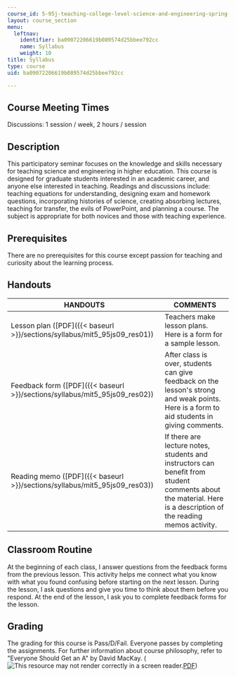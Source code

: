 ```yaml
---
course_id: 5-95j-teaching-college-level-science-and-engineering-spring-2009
layout: course_section
menu:
  leftnav:
    identifier: ba09072206619b089574d25bbee792cc
    name: Syllabus
    weight: 10
title: Syllabus
type: course
uid: ba09072206619b089574d25bbee792cc

---
```


Course Meeting Times
--------------------

Discussions: 1 session / week, 2 hours / session

Description
-----------

This participatory seminar focuses on the knowledge and skills necessary for teaching science and engineering in higher education. This course is designed for graduate students interested in an academic career, and anyone else interested in teaching. Readings and discussions include: teaching equations for understanding, designing exam and homework questions, incorporating histories of science, creating absorbing lectures, teaching for transfer, the evils of PowerPoint, and planning a course. The subject is appropriate for both novices and those with teaching experience.

Prerequisites
-------------

There are no prerequisites for this course except passion for teaching and curiosity about the learning process.

Handouts
--------

| HANDOUTS | COMMENTS |
| --- | --- |
| Lesson plan ([PDF]({{< baseurl >}}/sections/syllabus/mit5_95js09_res01)) | Teachers make lesson plans. Here is a form for a sample lesson. |
| Feedback form ([PDF]({{< baseurl >}}/sections/syllabus/mit5_95js09_res02)) | After class is over, students can give feedback on the lesson's strong and weak points. Here is a form to aid students in giving comments. |
| Reading memo ([PDF]({{< baseurl >}}/sections/syllabus/mit5_95js09_res03)) | If there are lecture notes, students and instructors can benefit from student comments about the material. Here is a description of the reading memos activity.   

Classroom Routine
-----------------

At the beginning of each class, I answer questions from the feedback forms from the previous lesson. This activity helps me connect what you know with what you found confusing before starting on the next lesson. During the lesson, I ask questions and give you time to think about them before you respond. At the end of the lesson, I ask you to complete feedback forms for the lesson.

Grading
-------

The grading for this course is Pass/D/Fail. Everyone passes by completing the assignments. For further information about course philosophy, refer to "Everyone Should Get an A" by David MacKay. (![This resource may not render correctly in a screen reader.](/images/inacessible.gif)[PDF](http://www.inference.phy.cam.ac.uk/mackay/exams.pdf))